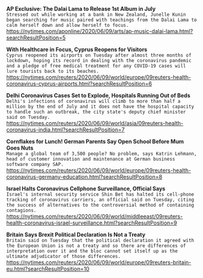 **AP Exclusive: The Dalai Lama to Release 1st Album in July**\
`Stressed out while working at a bank in New Zealand, Junelle Kunin began searching for music paired with teachings from the Dalai Lama to calm herself down and allow herself to focus.`\
https://nytimes.com/aponline/2020/06/09/arts/ap-music-dalai-lama.html?searchResultPosition=5

**With Healthcare in Focus, Cyprus Reopens for Visitors**\
`Cyprus reopened its airports on Tuesday after almost three months of lockdown, hoping its record in dealing with the coronavirus pandemic and a pledge of free medical treatment for any COVID-19 cases will lure tourists back to its beaches.`\
https://nytimes.com/reuters/2020/06/09/world/europe/09reuters-health-coronavirus-cyprus-airports.html?searchResultPosition=6

**Delhi Coronavirus Cases Set to Explode, Hospitals Running Out of Beds**\
`Delhi's infections of coronavirus will climb to more than half a million by the end of July and it does not have the hospital capacity to handle such an outbreak, the city state's deputy chief minister said on Tuesday.`\
https://nytimes.com/reuters/2020/06/09/world/asia/09reuters-health-coronavirus-india.html?searchResultPosition=7

**Cornflakes for Lunch! German Parents Say Open School Before Mum Goes Nuts**\
`Manage a global team of 3,500 people? No problem, says Katrin Lehmann, head of customer innovation and maintenance at German business software company SAP.`\
https://nytimes.com/reuters/2020/06/09/world/europe/09reuters-health-coronavirus-germany-education.html?searchResultPosition=8

**Israel Halts Coronavirus Cellphone Surveillance, Official Says**\
`Israel's internal security service Shin Bet has halted its cell-phone tracking of coronavirus carriers, an official said on Tuesday, citing the success of alternatives to the controversial method of containing contagions.`\
https://nytimes.com/reuters/2020/06/09/world/middleeast/09reuters-health-coronavirus-israel-surveillance.html?searchResultPosition=9

**Britain Says Brexit Political Declaration Is Not a Treaty**\
`Britain said on Tuesday that the political declaration it agreed with the European Union is not a treaty and so there are differences of interpretation over it and the bloc cannot set itself up as the ultimate adjudicator of those differences.`\
https://nytimes.com/reuters/2020/06/09/world/europe/09reuters-britain-eu.html?searchResultPosition=10

